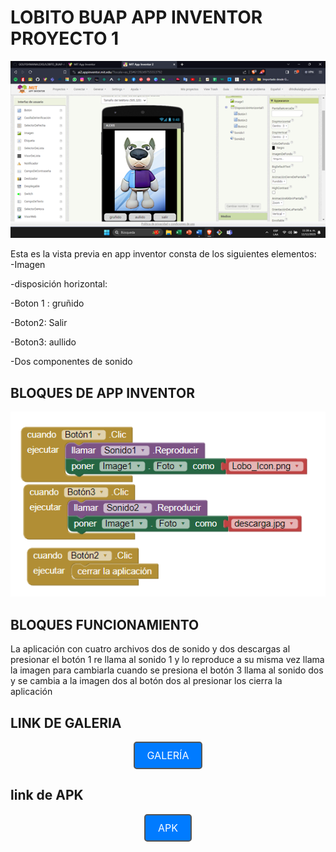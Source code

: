 # LOBITO BUAP APP INVENTOR PROYECTO 1

![VISTA](Imagen1.png)

Esta es la vista previa en app inventor consta de los siguientes elementos:  
\-Imagen

\-disposición horizontal:

\-Boton 1 : gruñido

\-Boton2: Salir

\-Boton3: aullido

\-Dos componentes de sonido

## BLOQUES DE APP INVENTOR

![BLOQUES](Imagen2.png)

## 

## BLOQUES FUNCIONAMIENTO

La aplicación con cuatro archivos dos de sonido y dos descargas al presionar el botón 1 re llama al sonido 1 y lo reproduce a su misma vez llama la imagen para cambiarla cuando se presiona el botón 3 llama al sonido dos y se cambia a la imagen dos al botón dos al presionar los cierra la aplicación


## LINK DE GALERIA
<p align="center">
  <a href="https://gallery.appinventor.mit.edu/?galleryid=ca03cd63-20db-42e5-97c7-ef6aa75a82b0" style="text-decoration: none; display: inline-block; padding: 10px 20px; border: 2px solid #555; border-radius: 5px; background-color: #007bff; color: #fff; font-size: 16px;" rel="noopener">
    GALERÍA
  </a>
</p>



## link de APK
<p align="center">
  <a href="https://drive.google.com/file/d/1f1k1qEGlmlN-eJc76iYrfnChc8TkL4zd/view?usp=sharing" style="text-decoration: none; display: inline-block; padding: 10px 20px; border: 2px solid #555; border-radius: 5px; background-color: #007bff; color: #fff; font-size: 16px;" rel="noopener">
    APK
  </a>
</p>


